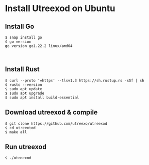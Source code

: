 # Install Utreexod on Ubuntu

## Install Go
~~~
$ snap install go
$ go version
go version go1.22.2 linux/amd64

 
~~~

## Install Rust
~~~
$ curl --proto '=https' --tlsv1.3 https://sh.rustup.rs -sSf | sh
$ rustc --version
$ sudo apt update
$ sudo apt upgrade
$ sudo apt install build-essential
~~~

## Download utreexod & compile
~~~
$ git clone https://github.com/utreexo/utreexod
$ cd utreextod
$ make all
~~~

## Run utreexod
~~~
$ ./utreexod
~~~
